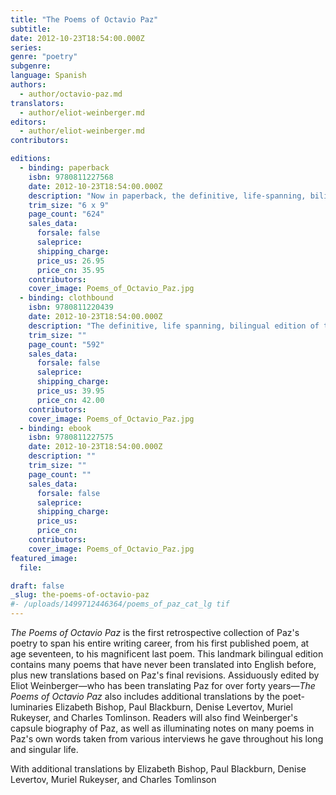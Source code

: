 ```yaml
---
title: "The Poems of Octavio Paz"
subtitle:
date: 2012-10-23T18:54:00.000Z
series:
genre: "poetry"
subgenre:
language: Spanish
authors:
  - author/octavio-paz.md
translators:
  - author/eliot-weinberger.md
editors:
  - author/eliot-weinberger.md
contributors:

editions:
  - binding: paperback
    isbn: 9780811227568
    date: 2012-10-23T18:54:00.000Z
    description: "Now in paperback, the definitive, life-spanning, bilingual edition of the poems by the Nobel Prize laureate "
    trim_size: "6 x 9"
    page_count: "624"
    sales_data:
      forsale: false
      saleprice:
      shipping_charge:
      price_us: 26.95
      price_cn: 35.95
    contributors:
    cover_image: Poems_of_Octavio_Paz.jpg
  - binding: clothbound
    isbn: 9780811220439
    date: 2012-10-23T18:54:00.000Z
    description: "The definitive, life spanning, bilingual edition of the poems by the Nobel Prize-winner "
    trim_size: ""
    page_count: "592"
    sales_data:
      forsale: false
      saleprice:
      shipping_charge:
      price_us: 39.95
      price_cn: 42.00
    contributors:
    cover_image: Poems_of_Octavio_Paz.jpg
  - binding: ebook
    isbn: 9780811227575
    date: 2012-10-23T18:54:00.000Z
    description: ""
    trim_size: ""
    page_count: ""
    sales_data:
      forsale: false
      saleprice:
      shipping_charge:
      price_us:
      price_cn:
    contributors:
    cover_image: Poems_of_Octavio_Paz.jpg
featured_image:
  file:

draft: false
_slug: the-poems-of-octavio-paz
#- /uploads/1499712446364/poems_of_paz_cat_lg tif
---
```


_The Poems of Octavio Paz_ is the first retrospective collection of Paz's poetry to span his entire writing career, from his first published poem, at age seventeen, to his magnificent last poem. This landmark bilingual edition contains many poems that have never been translated into English before, plus new translations based on Paz's final revisions. Assiduously edited by Eliot Weinberger—who has been translating Paz for over forty years—_The Poems of Octavio Paz_ also includes additional translations by the poet-luminaries Elizabeth Bishop, Paul Blackburn, Denise Levertov, Muriel Rukeyser, and Charles Tomlinson. Readers will also find Weinberger's capsule biography of Paz, as well as illuminating notes on many poems in Paz's own words taken from various interviews he gave throughout his long and singular life.

With additional translations by Elizabeth Bishop, Paul Blackburn, Denise Levertov, Muriel Rukeyser, and Charles Tomlinson
